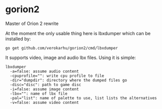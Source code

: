 gorion2
=======

Master of Orion 2 rewrite

At the moment the only usable thing here is lbxdumper which can be installed by:

```
go get github.com/verokarhu/gorion2/cmd/lbxdumper
```

It supports video, image and audio lbx files. Using it is simple:

```
lbxdumper
  -a=false: assume audio content
  -cpuprofile="": write cpu profile to file
  -dir="dumpdir": directory where the dumped files go
  -disc="disc": path to game disc
  -i=false: assume image content
  -lbx="": name of lbx file
  -pal="list": name of palette to use, list lists the alternatives
  -v=false: assume video content
```